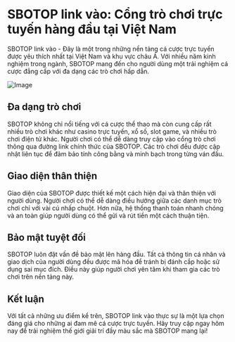# SBOTOP link vào: Cổng trò chơi trực tuyến hàng đầu tại Việt Nam

SBOTOP link vào - Đây là một trong những nền tảng cá cược trực tuyến được yêu thích nhất tại Việt Nam và khu vực châu Á. Với nhiều năm kinh nghiệm trong ngành, SBOTOP mang đến cho người dùng một trải nghiệm cá cược đẳng cấp với đa dạng các trò chơi hấp dẫn.

![Image](https://github.com/user-attachments/assets/bd51ea9f-0666-407b-a7a7-98ead6de688c)

## Đa dạng trò chơi
SBOTOP không chỉ nổi tiếng với cá cược thể thao mà còn cung cấp rất nhiều trò chơi khác như casino trực tuyến, xổ số, slot game, và nhiều trò chơi điện tử khác. Người chơi có thể dễ dàng truy cập vào cổng trò chơi thông qua đường link chính thức của SBOTOP. Các trò chơi đều được cập nhật liên tục để đảm bảo tính công bằng và minh bạch trong từng ván đấu.

## Giao diện thân thiện
Giao diện của SBOTOP được thiết kế một cách hiện đại và thân thiện với người dùng. Người chơi có thể dễ dàng điều hướng giữa các danh mục trò chơi chỉ với vài cú nhấp chuột. Hơn nữa, hệ thống thanh toán nhanh chóng và an toàn giúp người dùng có thể gửi và rút tiền một cách thuận tiện.

## Bảo mật tuyệt đối
SBOTOP luôn đặt vấn đề bảo mật lên hàng đầu. Tất cả thông tin cá nhân và giao dịch của người dùng đều được mã hóa để tránh bị đánh cắp hoặc sử dụng sai mục đích. Điều này giúp người chơi yên tâm khi tham gia các trò chơi trên nền tảng này.

## Kết luận
Với tất cả những ưu điểm kể trên, SBOTOP link vào thực sự là một lựa chọn đáng giá cho những ai đam mê cá cược trực tuyến. Hãy truy cập ngay hôm nay để trải nghiệm thế giới giải trí đầy màu sắc mà SBOTOP mang lại!